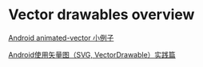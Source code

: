 # Vector drawables overview

[Android animated-vector 小例子](http://panzhenglian.com/2017/05/22/Android-animated-vector-%E5%B0%8F%E4%BE%8B%E5%AD%90/)

[Android使用矢量图（SVG, VectorDrawable）实践篇](https://www.jianshu.com/p/0555b8c1d26a)

